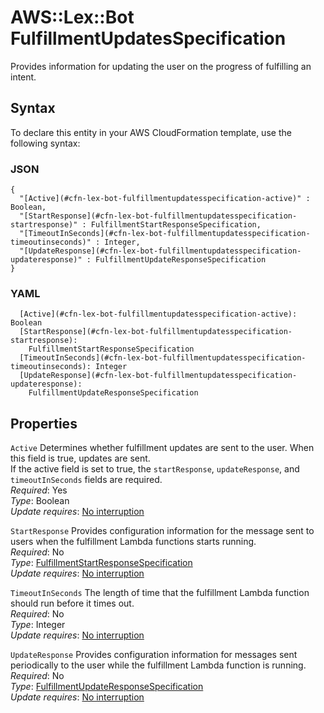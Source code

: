 # AWS::Lex::Bot FulfillmentUpdatesSpecification<a name="aws-properties-lex-bot-fulfillmentupdatesspecification"></a>

Provides information for updating the user on the progress of fulfilling an intent\.

## Syntax<a name="aws-properties-lex-bot-fulfillmentupdatesspecification-syntax"></a>

To declare this entity in your AWS CloudFormation template, use the following syntax:

### JSON<a name="aws-properties-lex-bot-fulfillmentupdatesspecification-syntax.json"></a>

```
{
  "[Active](#cfn-lex-bot-fulfillmentupdatesspecification-active)" : Boolean,
  "[StartResponse](#cfn-lex-bot-fulfillmentupdatesspecification-startresponse)" : FulfillmentStartResponseSpecification,
  "[TimeoutInSeconds](#cfn-lex-bot-fulfillmentupdatesspecification-timeoutinseconds)" : Integer,
  "[UpdateResponse](#cfn-lex-bot-fulfillmentupdatesspecification-updateresponse)" : FulfillmentUpdateResponseSpecification
}
```

### YAML<a name="aws-properties-lex-bot-fulfillmentupdatesspecification-syntax.yaml"></a>

```
  [Active](#cfn-lex-bot-fulfillmentupdatesspecification-active): Boolean
  [StartResponse](#cfn-lex-bot-fulfillmentupdatesspecification-startresponse): 
    FulfillmentStartResponseSpecification
  [TimeoutInSeconds](#cfn-lex-bot-fulfillmentupdatesspecification-timeoutinseconds): Integer
  [UpdateResponse](#cfn-lex-bot-fulfillmentupdatesspecification-updateresponse): 
    FulfillmentUpdateResponseSpecification
```

## Properties<a name="aws-properties-lex-bot-fulfillmentupdatesspecification-properties"></a>

`Active`  <a name="cfn-lex-bot-fulfillmentupdatesspecification-active"></a>
Determines whether fulfillment updates are sent to the user\. When this field is true, updates are sent\.  
If the active field is set to true, the `startResponse`, `updateResponse`, and `timeoutInSeconds` fields are required\.  
*Required*: Yes  
*Type*: Boolean  
*Update requires*: [No interruption](https://docs.aws.amazon.com/AWSCloudFormation/latest/UserGuide/using-cfn-updating-stacks-update-behaviors.html#update-no-interrupt)

`StartResponse`  <a name="cfn-lex-bot-fulfillmentupdatesspecification-startresponse"></a>
Provides configuration information for the message sent to users when the fulfillment Lambda functions starts running\.  
*Required*: No  
*Type*: [FulfillmentStartResponseSpecification](aws-properties-lex-bot-fulfillmentstartresponsespecification.md)  
*Update requires*: [No interruption](https://docs.aws.amazon.com/AWSCloudFormation/latest/UserGuide/using-cfn-updating-stacks-update-behaviors.html#update-no-interrupt)

`TimeoutInSeconds`  <a name="cfn-lex-bot-fulfillmentupdatesspecification-timeoutinseconds"></a>
The length of time that the fulfillment Lambda function should run before it times out\.  
*Required*: No  
*Type*: Integer  
*Update requires*: [No interruption](https://docs.aws.amazon.com/AWSCloudFormation/latest/UserGuide/using-cfn-updating-stacks-update-behaviors.html#update-no-interrupt)

`UpdateResponse`  <a name="cfn-lex-bot-fulfillmentupdatesspecification-updateresponse"></a>
Provides configuration information for messages sent periodically to the user while the fulfillment Lambda function is running\.  
*Required*: No  
*Type*: [FulfillmentUpdateResponseSpecification](aws-properties-lex-bot-fulfillmentupdateresponsespecification.md)  
*Update requires*: [No interruption](https://docs.aws.amazon.com/AWSCloudFormation/latest/UserGuide/using-cfn-updating-stacks-update-behaviors.html#update-no-interrupt)